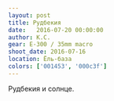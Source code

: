 ```yaml
---
layout: post
title: Рудбекия
date:   2016-07-20 00:00:00
author: К.С.
gear: E-300 / 35mm macro
shoot_date: 2016-07-16
location: Ёль-база
colors: ['001453', '000c3f']
---
```


Рудбекия и солнце.
